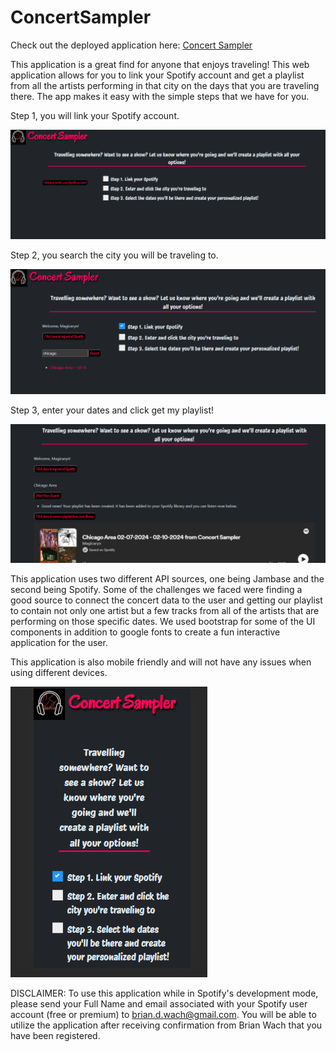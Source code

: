 # ConcertSampler

Check out the deployed application here: [Concert Sampler](https://briandwach.github.io/concertsampler/)

This application is a great find for anyone that enjoys traveling! This web application allows for you to link your Spotify account and get a playlist from all the artists performing in that city on the days that you are traveling there. The app makes it easy with the simple steps that we have for you.

 Step 1, you will link your Spotify account. 

 ![image](./screenshots/landingpage.png)

 Step 2, you search the city you will be traveling to. 

![image](./screenshots/authenticated.png)

 Step 3, enter your dates and click get my playlist! 

![image](./screenshots/playlistcreated.png)

This application uses two different API sources, one being Jambase and the second being Spotify. Some of the challenges we faced were finding a good source to connect the concert data to the user and getting our playlist to contain not only one artist but a few tracks from all of the artists that are performing on those specific dates. We used bootstrap for some of the UI components in addition to google fonts to create a fun interactive application for the user.

This application is also mobile friendly and will not have any issues when using different devices.

![image](./screenshots/mobileview.png)

DISCLAIMER: To use this application while in Spotify's development mode, please send your Full Name and email associated with your Spotify user account (free or premium) to brian.d.wach@gmail.com.  You will be able to utilize the application after receiving confirmation from Brian Wach that you have been registered.